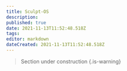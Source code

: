 ```yaml
---
title: Sculpt-OS
description: 
published: true
date: 2021-11-13T11:52:48.518Z
tags: 
editor: markdown
dateCreated: 2021-11-13T11:52:48.518Z
---
```


> Section under construction
{.is-warning}
